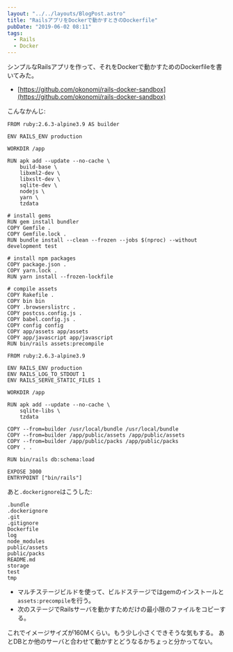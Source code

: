 ```yaml
---
layout: "../../layouts/BlogPost.astro"
title: "RailsアプリをDockerで動かすときのDockerfile"
pubDate: "2019-06-02 08:11"
tags:
  - Rails
  - Docker
---
```

シンプルなRailsアプリを作って、それをDockerで動かすためのDockerfileを書いてみた。

- [https://github.com/okonomi/rails-docker-sandbox](https://github.com/okonomi/rails-docker-sandbox)

こんなかんじ:

```
FROM ruby:2.6.3-alpine3.9 AS builder

ENV RAILS_ENV production

WORKDIR /app

RUN apk add --update --no-cache \
    build-base \
    libxml2-dev \
    libxslt-dev \
    sqlite-dev \
    nodejs \
    yarn \
    tzdata

# install gems
RUN gem install bundler
COPY Gemfile .
COPY Gemfile.lock .
RUN bundle install --clean --frozen --jobs $(nproc) --without development test

# install npm packages
COPY package.json .
COPY yarn.lock .
RUN yarn install --frozen-lockfile

# compile assets
COPY Rakefile .
COPY bin bin
COPY .browserslistrc .
COPY postcss.config.js .
COPY babel.config.js .
COPY config config
COPY app/assets app/assets
COPY app/javascript app/javascript
RUN bin/rails assets:precompile

FROM ruby:2.6.3-alpine3.9

ENV RAILS_ENV production
ENV RAILS_LOG_TO_STDOUT 1
ENV RAILS_SERVE_STATIC_FILES 1

WORKDIR /app

RUN apk add --update --no-cache \
    sqlite-libs \
    tzdata

COPY --from=builder /usr/local/bundle /usr/local/bundle
COPY --from=builder /app/public/assets /app/public/assets
COPY --from=builder /app/public/packs /app/public/packs
COPY . .

RUN bin/rails db:schema:load

EXPOSE 3000
ENTRYPOINT ["bin/rails"]
```

あと`.dockerignore`はこうした:

```
.bundle
.dockerignore
.git
.gitignore
Dockerfile
log
node_modules
public/assets
public/packs
README.md
storage
test
tmp
```

- マルチステージビルドを使って、ビルドステージではgemのインストールと`assets:precompile`を行う。
- 次のステージでRailsサーバを動かすためだけの最小限のファイルをコピーする。

これでイメージサイズが160Mくらい。もう少し小さくできそうな気もする。
あとDBとか他のサーバと合わせて動かすとどうなるかちょっと分かってない。
